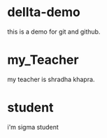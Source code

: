 # dellta-demo
this is a demo for git and github.

# my_Teacher
my teacher is shradha khapra.

# student
i'm sigma student
